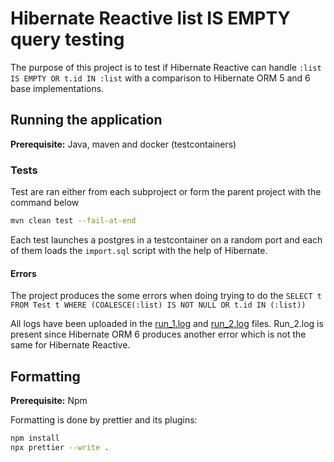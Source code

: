 # Hibernate Reactive list IS EMPTY query testing

The purpose of this project is to test if Hibernate Reactive can handle `:list IS EMPTY OR t.id IN :list` with a comparison to Hibernate ORM 5 and 6 base implementations.

## Running the application

**Prerequisite:** Java, maven and docker (testcontainers)

### Tests

Test are ran either from each subproject or form the parent project with the command below

```bash
mvn clean test --fail-at-end
```

Each test launches a postgres in a testcontainer on a random port and each of them loads the `import.sql` script with the help of Hibernate.

#### Errors

The project produces the some errors when doing trying to do the `SELECT t FROM Test t WHERE (COALESCE(:list) IS NOT NULL OR t.id IN (:list))`

All logs have been uploaded in the [run_1.log](run_1.log) and [run_2.log](run_2.log) files. Run_2.log is present since Hibernate ORM 6 produces another error which is not the same for Hibernate Reactive.

## Formatting

**Prerequisite:** Npm

Formatting is done by prettier and its plugins:

```bash script
npm install
npx prettier --write .
```
